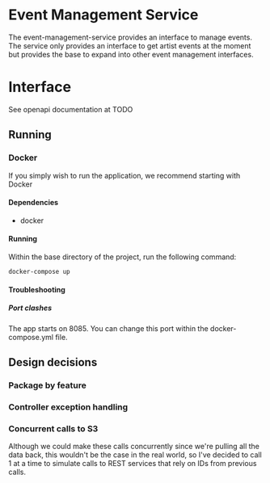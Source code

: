 # Event Management Service

The event-management-service provides an interface to manage events. The service only provides an interface to get artist events at the moment but provides the base to expand into other event management interfaces. 

# Interface
See openapi documentation at TODO

## Running
### Docker 
If you simply wish to run the application, we recommend starting with Docker

#### Dependencies
- docker

#### Running
Within the base directory of the project, run the following command:
```
docker-compose up
```
#### Troubleshooting 
##### Port clashes
The app starts on 8085. You can change this port within the docker-compose.yml file.

## Design decisions 
### Package by feature

### Controller exception handling

### Concurrent calls to S3
Although we could make these calls concurrently since we're pulling all the data back, this wouldn't be the case in the real world, so I've decided to call 1 at a time to simulate calls to REST services that rely on IDs from previous calls.
